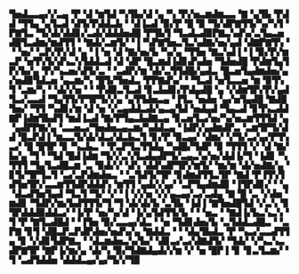 ▜▅▟▃▃▄▞▞▃▄▝▛▝▟▝▆▜▟▝▚▜▙▞▟▝▄▝▚▝▛▞▅▃▆▟▆▃▃▝▇▝▄▜▙▝▛▟▟▝▜▜▄▝▄▜▃▟▝▟▜▞▛▟▟▃▙▝▝▟▐▃▟▝▉▞▛▝█▝▉▝▜▞▟▛▇▜▜▞▚▞▚▜▝▛▇▜▃▝▜▞▟▞▟▟▊▞▃▟▞▟▟▟▅▟█▝▛▜▙▜▝▜▃▟▃▟▉▛▇▃▚▟▚▞▃▜▄▃▅▟█▜▃▟▆▞▆▟▜▜▝▝▇▟▞▃▆▜▞▝▐▝▚▛▇▜▅▃▜▃▚▟▇▞▅▞▄▟▝▟▇▛▇▜▚▝▝▝▅▞▝▃▛▞▛▞▟▝▄▝▐▝▅▝▟▝▇▞▅▞▙▝▚▞▄▝▜▜▅▝▇▃▚▟▐▝▐▝▉▞▛▞▆▃▛▝▅▜▚▜▞▟▚▃▚▜▟▟▃▟▝▟▝▟▛▝█▃▆▟▐▟▊▟▚▟▅▝▜▟▅▟█▝▛▟▆▜▄▜▛▞▙▞▄▝▛▞▚▃▅▞▟▜▞▃▝▝▃▟▛▞▆▝▟▞▃▜▜▟█▞▄▟▃▝█▃▅▜▄▟▆▟▅▞▄▞▅▟▉▜▟▃▅▝▄▃▆▞▚▝█▜▞▜▅▟▃▝▛▛▇▟▚▞▝▝▜▃▟▝▅▜▃▃▅▝▆▝▉▜▚▜▝▃▆▞▚▝▝▟▞▞▅▝▝▝▛▟▉▃▜▃▟▝▊▃▙▟▊▞▛▟▄▟█▝▄▝▞▟▆▜▛▞▛▞▄▟▜▃▞▃▃▟▝▜▄▜▜▞▛▜▛▜▞▞▄▝▄▜▜▟▅▃▄▝▐▜▃▝▅▟▅▝▄▞▅▜▄▟█▝▇▟█▜▅▞▝▜▜▝▚▟▊▞▆▝▟▝▅▝▞▃▄▟▟▃▟▞▄▃▄▜▟▝▅▟▄▟▝▜▄▃▟▝▊▜▚▃▟▟▇▛▐▟▆▜▙▟▜▝▆▟▐▃▟▝▇▞▛▜▄▃▙▟▇▃▄▝▊▃▅▜▃▞▅▞▚▞▅▃▆▜▜▜▟▝▄▝▄▟▛▛▇▞▄▝▃▃▅▃▞▜▅▟▅▃▄▃▆▞▚▟▟▃▄▝▐▟▛▞▄▟▆▟▛▃▝▃▆▜▛▜▞▟▟▝█▃▛▟▐▝▆▃▃▜▞▟▞▟▃▞▟▃▙▃▜▝▊▞▛▝▉▃▄▞▝▟▆▞▝▞▜▞▃▞▄▞▛▜▚▃▞▝█▝█▜▛▝▊▝▚▃▙▃▝▝▛▃▛▜▃▜▜▟▄▝▚▟█▞▜▟▛▝▉▝▜▜▜▝▞▝▟▝▇▞▙▞▄▝▜▝▝▜▟▝█▟▐▟▆▝▜▞▞▃▚▜▃▟▄▟▛▜▞▃▄▃▚▞▅▞▟▟▐▞▜▝▐▟▊▝▚▜▜▜▝▜▄▜▃▟█▃▆▝▃▝▉▟▞▞▝▟▚▝▟▟▚▟▛▜▛▞▆▜▞▝▆▞▆▝▟▞▅▟▇▞▄▝▊▜▞▜▛▜▃▜▝▃▞▃▛▟▆▟▅▃▝▝▃▜▟▜▞▜▛▝▊▟▆▟▜▜▃▜▛▝▇▟▝▛▐▜▚▜▟▜▅▜▛▞▃▃▆▜▜▟▛▟▟▟▚▝▆▜▜▝▄▟▞▞▄▞▝▃▛▜▄▟▆▟▉▝▐▜▛▟▊▞▝▝▄▝▟▃▟▜▅▜▄▟▝▜▃▜▝▜▞▝▞▝▐▝▞▞▅▝▞▞▄▃▄▞▃▞▃▟▄▝▇▝█▝▃▝▞▟▅▝▆▟▊▝▜▟▛▞▆▞▙▟▜▜▜▞▜▝▜▝▟▞▟▞▙▝▃▜▙▝▐▟▐▝▇▜▅▟█▜▟▝▞▃▚▝▊▜▛▟▟▟▉▟▟▃▞▝▐▞▛▝▅▞▚▞▟▝▐▞▄▜▟▜▜▞▙▝▝▝▅▃▝▝▇▟▐▞▙▃▚▃▚▝▜▝▛▝▇▜▃▟█▟▝▝▐▜▅▝▉▞▃▃▄▞▟▃▝▝▅▝▜▟▊▟▅▞▙▝▃▜▟▟▃▟█▃▝▝▃▛▇▝▊▜▝▟█▃▛▃▛▟▛▟▅▞▅▟▚▞▄▝▇▟▟▃▝▝▝▟▄▜▙▟▃▝▛▝▚▃▞▃▃▟▜▜▄▝▊▝▞▟▊▜▟▛▇▃▝▝▟▃▆▟▅▃▚▞▙▞▝▟▊▃▞▃▞▟▇▟▜▞▝▜▟▞▝▞▚▃▚▃▟▛▇▜▛▝▇▛▐▞▆▞▄▝▟▞▚▝▉▞▜▟▇▟▄▟▞▞▆▝▞▝▅▝█▛▐▝▊▝▊▃▜▃▆▞▝▜▝▃▟▜▟▟▅▝▟▟▟▃▄▞▄▞▜▞▞▜▉
